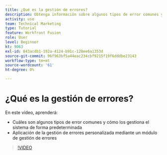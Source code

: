 ```yaml
---
title: ¿Qué es la gestión de errores?
description: Obtenga información sobre algunos tipos de error comunes y cómo los gestiona el sistema de forma predeterminada y, a continuación, aprenda a aplicar la gestión de errores personalizada en [!DNL Adobe Workfront Fusion].
activity: use
team: Technical Marketing
type: Tutorial
feature: Workfront Fusion
role: User
level: Beginner
kt: 9063
exl-id: 843acdb1-192a-4124-b91c-128ee6a1353d
source-git-commit: 96f963bf5a44eac234cbf9215f19f6dddbe23143
workflow-type: tm+mt
source-wordcount: '61'
ht-degree: 0%

---
```


# ¿Qué es la gestión de errores?

En este vídeo, aprenderá:

* Cuáles son algunos tipos de error comunes y cómo los gestiona el sistema de forma predeterminada
* Aplicación de la gestión de errores personalizada mediante un módulo de gestión de errores

>[!VIDEO](https://video.tv.adobe.com/v/335304/?quality=12)
